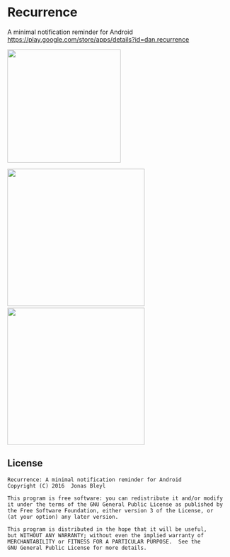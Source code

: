 # Recurrence
A minimal notification reminder for Android  
https://play.google.com/store/apps/details?id=dan.recurrence

<img src="https://raw.githubusercontent.com/JonasBleyl/Recurrence/master/app/src/main/ic_launcher-web.png" width="256">

<img src="https://lh3.googleusercontent.com/WlWqY_GJ_s3Ismcz6uxzzWDgikRix_71uzh-2vy8o02JVkPdXpyzMw2DVKpOQl9e-I8=h2000" width="310">　　<img src="https://lh3.googleusercontent.com/FoJ1UF4pf9jYtKShVAXIC41C_9dfAURmy6eL_4WmANUeZGGFGx0ga4xs2iODNPmVGA=h2000" width="310">


License
-------

    Recurrence: A minimal notification reminder for Android
    Copyright (C) 2016  Jonas Bleyl

    This program is free software: you can redistribute it and/or modify
    it under the terms of the GNU General Public License as published by
    the Free Software Foundation, either version 3 of the License, or
    (at your option) any later version.

    This program is distributed in the hope that it will be useful,
    but WITHOUT ANY WARRANTY; without even the implied warranty of
    MERCHANTABILITY or FITNESS FOR A PARTICULAR PURPOSE.  See the
    GNU General Public License for more details.
